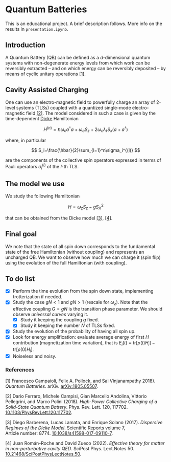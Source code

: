 # Quantum Batteries
This is an educational project. A brief description follows. More info on the results in `presentation.ipynb`.

## Introduction
A Quantum Battery (QB) can be defined as a $d$-dimensional quantum systems with non-degenerate energy levels from which work can be reversibly extracted – and on which energy can be reversibly deposited – by means of cyclic unitary operations [[1]](#QB).

## Cavity Assisted Charging
One can use an electro-magnetic field to powerfully charge an array of 2-level systems (TLSs) coupled with a quantized single-mode electro-magnetic field [[2]](#CAC). The model considered in such a case is given by the time-dependent [Dicke](https://en.wikipedia.org/wiki/Dicke_model)  Hamiltonian

$$
H^{(n)}=\hbar\omega_c a^\dagger a +\omega_aS_z+2\omega_c\lambda_tS_x(a+a^\dagger)
$$

where, in particular

$$
S_i=\frac{\hbar}{2}\sum_{l=1}^n\sigma_i^{(l)}
$$
 
are the components of the collective spin operators expressed in terms of Pauli operators $\sigma_i^{(l)}$ of the $l$-th TLS.

## The model we use
We study the following Hamiltonian

$$
H = \omega_z S_z - g S^2_X
$$

that can be obtained from the Dicke model [[3]](#DH1), [[4]](#DH2).

## Final goal
We note that the state of all spin down corresponds to the fundamental state of the free Hamiltonian (without coupling) and represents an uncharged QB. We want to observe how much we can charge it (spin flip) using the evolution of the full Hamiltonian (with coupling).

## To do list
- [x] Perform the time evolution from the spin down state, implementing trotterization if needed.
- [x] Study the case $gN < 1$ and $gN >1$ (rescale for $\omega_z$). Note that the effective coupling $G=gN$ is the transition phase parameter. We should observe *universal curves* varying it.
  - [x] Study it keeping the coupling $g$ fixed.
  - [x] Study it keeping the number $N$ of TLSs fixed. 
- [x] Study the evolution of the probability of having all spin up.
- [x] Look for energy amplification: evaluate average energy of first $H$ contribution (magnetization time variation), that is $E_i(t)\equiv\text{tr}[\rho(t)H_i]-\text{tr}[\rho(0)H_i]$.
- [x] Noiseless and noisy.

### References
<a id="QB">[1]</a> 
Francesco Campaioli, Felix A. Pollock, and Sai Vinjanampathy 2018).
*Quantum Batteries*. arXiv.
[arXiv:1805.05507](https://doi.org/10.48550/arXiv.1805.05507).

<a id="CAC">[2]</a> 
Dario Ferraro, Michele Campisi, Gian Marcello Andolina, Vittorio Pellegrini, and Marco Polini (2018).
*High-Power Collective Charging of a Solid-State Quantum Battery*.
Phys. Rev. Lett. 120, 117702. 
[10.1103/PhysRevLett.120.117702](https://doi.org/10.1103/PhysRevLett.120.117702).


<a id="DH1">[3]</a> 
Diego Barberena, Lucas Lamata, and Enrique Solano (2017).
*Dispersive Regimes of the Dicke Model*.
Scientific Reports volume 7, Article number: 8774.
[10.1038/s41598-017-09110-7](https://doi.org/10.1038/s41598-017-09110-7).


<a id="DH2">[4]</a> 
Juan Román-Roche and David Zueco (2022).
*Effective theory for matter in non-perturbative cavity QED*.
SciPost Phys. Lect.Notes 50.
[10.21468/SciPostPhysLectNotes.50](https://scipost.org/10.21468/SciPostPhysLectNotes.50).


